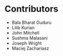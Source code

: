 # Contributors

* Bala Bharat Guduru
* Lilib Kurian
* John Mitchell
* Sushma Malasani
* Joseph Wright
* Maciej Zachariasz
